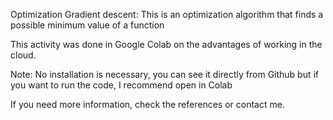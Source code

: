 Optimization Gradient descent:
This is an optimization algorithm that finds a possible minimum value of a function

This activity was done in Google Colab on the advantages of working in the cloud.

Note: No installation is necessary, you can see it directly from Github but if you want to run the code, I recommend open in Colab

If you need more information, check the references or contact me.
